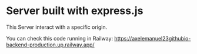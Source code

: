 # Server built with express.js

This Server interact with a specific origin.

You can check this code running in Railway:
https://axelemanuel23githubio-backend-production.up.railway.app/


